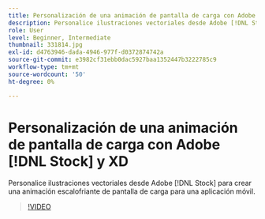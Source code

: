 ```yaml
---
title: Personalización de una animación de pantalla de carga con Adobe [!DNL Stock] y XD
description: Personalice ilustraciones vectoriales desde Adobe [!DNL Stock] para crear una animación escalofriante de pantalla de carga para una aplicación móvil
role: User
level: Beginner, Intermediate
thumbnail: 331814.jpg
exl-id: d4763946-dada-4946-977f-d0372874742a
source-git-commit: e3982cf31ebb0dac5927baa1352447b3222785c9
workflow-type: tm+mt
source-wordcount: '50'
ht-degree: 0%

---
```


# Personalización de una animación de pantalla de carga con Adobe [!DNL Stock] y XD

Personalice ilustraciones vectoriales desde Adobe [!DNL Stock] para crear una animación escalofriante de pantalla de carga para una aplicación móvil.

>[!VIDEO](https://video.tv.adobe.com/v/331814?hidetitle=true)
